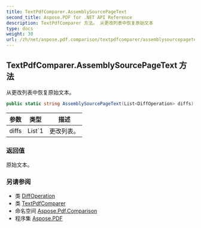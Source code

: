 ```yaml
---
title: TextPdfComparer.AssemblySourcePageText
second_title: Aspose.PDF for .NET API Reference
description: TextPdfComparer 方法。 从更改列表中恢复原始文本
type: docs
weight: 30
url: /zh/net/aspose.pdf.comparison/textpdfcomparer/assemblysourcepagetext/
---
```

## TextPdfComparer.AssemblySourcePageText 方法

从更改列表中恢复原始文本。

```csharp
public static string AssemblySourcePageText(List<DiffOperation> diffs)
```

| 参数 | 类型 | 描述 |
| --- | --- | --- |
| diffs | List`1 | 更改列表。 |

### 返回值

原始文本。

### 另请参阅

* 类 [DiffOperation](../../diffoperation/)
* 类 [TextPdfComparer](../)
* 命名空间 [Aspose.Pdf.Comparison](../../../aspose.pdf.comparison/)
* 程序集 [Aspose.PDF](../../../)